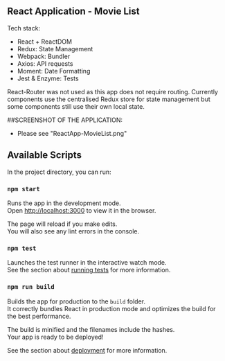 ## React Application - Movie List

Tech stack:

- React + ReactDOM
- Redux: State Management
- Webpack: Bundler
- Axios: API requests
- Moment: Date Formatting
- Jest & Enzyme: Tests

React-Router was not used as this app does not require routing. Currently components use the centralised Redux store for state management but some components still use their own local state.

##SCREENSHOT OF THE APPLICATION:

* Please see "ReactApp-MovieList.png"

## Available Scripts

In the project directory, you can run:

### `npm start`

Runs the app in the development mode.<br>
Open [http://localhost:3000](http://localhost:3000) to view it in the browser.

The page will reload if you make edits.<br>
You will also see any lint errors in the console.

### `npm test`

Launches the test runner in the interactive watch mode.<br>
See the section about [running tests](#running-tests) for more information.

### `npm run build`

Builds the app for production to the `build` folder.<br>
It correctly bundles React in production mode and optimizes the build for the best performance.

The build is minified and the filenames include the hashes.<br>
Your app is ready to be deployed!

See the section about [deployment](#deployment) for more information.
